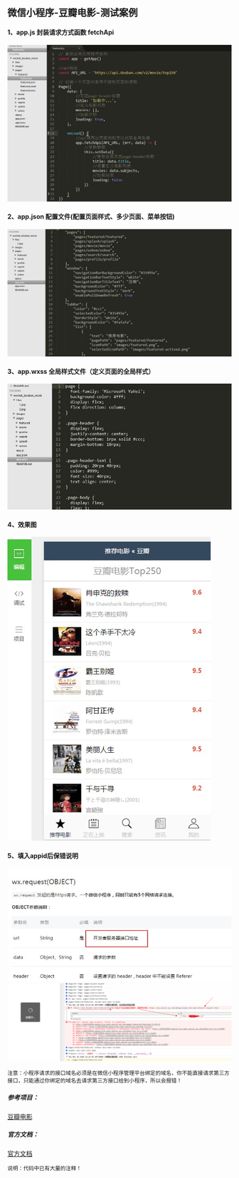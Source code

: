 ## 微信小程序-豆瓣电影-测试案例

#### 1、app.js 封装请求方式函数 fetchApi

![image](./files/1.jpg)

#### 2、app.json 配置文件(配置页面样式、多少页面、菜单按钮)
![image](./files/2.jpg)

#### 3、app.wxss 全局样式文件（定义页面的全局样式）
![image](./files/3.jpg)

#### 4、效果图
![image](./files/4.jpg)

#### 5、填入appid后保错说明
![image](./files/5.jpg)
![image](./files/6.png)
```
注意：小程序请求的接口域名必须是在微信小程序管理平台绑定的域名，你不能直接请求第三方接口，只能通过你绑定的域名去请求第三方接口给到小程序，所以会报错！
```

##### 参考项目：
[豆瓣电影](https://github.com/zce/weapp-demo/tree/backup "豆瓣电影")

##### 官方文档：
[官方文档](https://mp.weixin.qq.com/debug/wxadoc/dev/ "官方文档")

```
说明：代码中已有大量的注释！
```